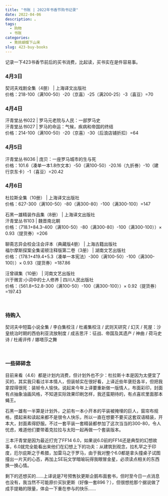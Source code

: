 ```yaml
---
title: "书账 | 2022年书香节购书记录"
date: 2022-04-06
description: 。
tags:
  - 购物
  - 书账
categories:
  - 竟挑蝴蝶下山来
slug: 423-buy-books
---
```


记录一下423书香节前后的买书消费，比起读，买书实在是件容易事。

### **4月3日**

契诃夫戏剧全集（4册） | 上海译文出版社   
价格：218-100（满100-50）-20（京喜）-25（满200-25）-3（喜豆）=70

### **4月4日**

汗青堂丛书022 | 罗马元老院与人民：一部罗马史  
汗青堂丛书027 | 罗马的命运：气候，疾病和帝国的终结  
价格：214-100（满100-50）-20（京喜）-30（后浪店铺折扣）=64

### **4月5日**

汗青堂丛书036 | 庞贝：一座罗马城市的生与死  
价格：101.6（凑单一本1.8作文本）-50（满100-50）-20.16（九折券）-10（建行京东卡）-1（喜豆）=20.42

### **4月6日**

杜拉斯全集（10册） | 上海译文出版社   
价格：627-300（满100-50）-80（满300-80）-100（满300-100）=147

石黑一雄精装作品集（8册） | 上海译文出版社  
汗青堂丛书103 | 魏晋南北朝  
价格：（718.1+84.3-400（满100-50）-80（满300-80）-100（满300-100））× 0.93（提货券）=206  

聊斋志异会校会注会评本（典藏版4册） | 上海古籍出版社  
福尔摩斯探案全集诺顿注释版第二卷（3册） | 湖南文艺出版社    
价格：（178.1+419.4+5.3（凑单一本宪法）-300（满100-50）-100（满300-100））× 0.93（提货券）=187.86

汪曾祺集（10册） | 河南文艺出版社  
兴于微言:小词中的士人修养 | 四川人民出版社   
价格：（561.8+52.8-300（满100-50）-100（满300-100））× 0.92（提货券）=197.43

<br>

### 待购入

契诃夫中短篇小说全集 / 李白集校注 / 杜甫集校注 / 武则天研究 / 幻灭 / 死屋：沙皇统治时期的西伯利亚流放制度 / 成吉思汗：征战、帝国及其遗产 / 神曲 / 荷马史诗 / 杜甫评传 / 娜塔莎之舞

<br>

### 一些碎碎念

目前来看（4.6）都是计划内消费，但计划外也不少：杜拉斯十本是因为太便宜了买的，其实我只看过半本情人，但装帧实在很好看，上译近些年褒贬各半，但把我拿捏得很死：装帧令人愉快。说起来今年上译要重新做一版情人，布面彩印，封面有点抽象油画风格，不知道实际效果印刷怎样，我还蛮期待的，有点喜欢里面那本蝇王。

石黑一雄有一半算是计划外，之前有一本小开本的平装被掩埋的巨人，窗帘布规格，摸起来和读起来都不是很令人快乐，所以一直在想要不要买这套双语精装，开本大，封面素得舒服。不过一套平装一套精装都参加了这次当当的300-80，令人忧虑，难道他们要带着克拉拉与太阳一起再做一个套装版本。

三本汗青堂是因为最近打完了FF14 6.0，如果说6.0前的FF14还是典型的幻想故事，6.0就完全能看出来他们在幻想上下的功夫：从建筑到观念，拉札罕之于印度，厄尔庇斯之于希腊，加雷马之于罗马，由于我对整个6.0都是拿头撞桌子试图撞出一片天的心态，再加上SE玩文学暗喻玩得我眼冒金星，必须读点相关的东西换一换心情。

剩下的还想买的……上译说是7号预售狄更斯企鹅布面套书，但时至今日一点消息也没有，我当然不可能原价买狄更斯（好像一套896？），但很想抢那个据说做了成手提箱的限量，体会一下重在参与的快乐……


